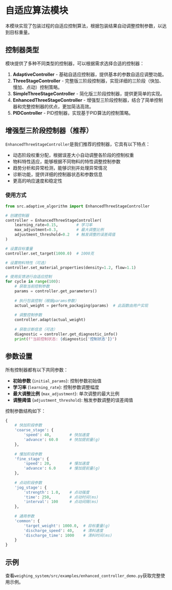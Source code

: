 # 自适应算法模块

本模块实现了包装过程的自适应控制算法，根据包装结果自动调整控制参数，以达到目标重量。

## 控制器类型

模块提供了多种不同类型的控制器，可以根据需求选择合适的控制器：

1. **AdaptiveController** - 基础自适应控制器，提供基本的参数自适应调整功能。
2. **ThreeStageController** - 完整版三阶段控制器，实现详细的三阶段（快加、慢加、点动）控制策略。
3. **SimpleThreeStageController** - 简化版三阶段控制器，提供更简单的实现。
4. **EnhancedThreeStageController** - 增强型三阶段控制器，结合了简单控制器和完整控制器的优点，更加简洁高效。
5. **PIDController** - PID控制器，实现基于PID算法的控制策略。

## 增强型三阶段控制器（推荐）

`EnhancedThreeStageController`是我们推荐的控制器，它具有以下特点：

- 动态阶段权重分配，根据误差大小自动调整各阶段的控制权重
- 物料特性适应，能够根据不同物料的特性调整控制参数
- 趋势分析和异常检测，能够识别并处理异常情况
- 诊断功能，提供详细的控制器状态和参数信息
- 更高的响应速度和稳定性

### 使用方式

```python
from src.adaptive_algorithm import EnhancedThreeStageController

# 创建控制器
controller = EnhancedThreeStageController(
    learning_rate=0.15,        # 学习率
    max_adjustment=0.3,        # 最大调整比例
    adjustment_threshold=0.2   # 触发调整的误差阈值
)

# 设置目标重量
controller.set_target(1000.0)  # 1000克

# 设置物料特性（可选）
controller.set_material_properties(density=1.2, flow=1.1)

# 使用反馈进行自适应控制
for cycle in range(100):
    # 获取当前控制参数
    params = controller.get_parameters()
    
    # 执行包装控制（根据params参数）
    actual_weight = perform_packaging(params)  # 此函数由用户实现
    
    # 调整控制参数
    controller.adapt(actual_weight)
    
    # 获取诊断信息（可选）
    diagnostic = controller.get_diagnostic_info()
    print(f"当前控制状态: {diagnostic['控制状态']}")
```

## 参数设置

所有控制器都有以下共同参数：

- **初始参数** (`initial_params`): 控制参数初始值
- **学习率** (`learning_rate`): 控制参数调整幅度
- **最大调整比例** (`max_adjustment`): 单次调整的最大比例
- **调整阈值** (`adjustment_threshold`): 触发参数调整的误差阈值

控制参数结构如下：

```python
{
    # 快加阶段参数
    'coarse_stage': {
        'speed': 40,        # 快加速度
        'advance': 60.0     # 快加提前量(g)
    },
    
    # 慢加阶段参数
    'fine_stage': {
        'speed': 20,        # 慢加速度
        'advance': 6.0      # 慢加提前量(g)
    },
    
    # 点动阶段参数
    'jog_stage': {
        'strength': 1.0,    # 点动强度
        'time': 250,        # 点动时间(ms)
        'interval': 100     # 点动间隔(ms)
    },
    
    # 通用参数
    'common': {
        'target_weight': 1000.0,  # 目标重量(g)
        'discharge_speed': 40,    # 清料速度
        'discharge_time': 1000    # 清料时间(ms)
    }
}
```

## 示例

查看`weighing_system/src/examples/enhanced_controller_demo.py`获取完整使用示例。 
